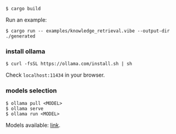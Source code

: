 
```
$ cargo build
```
Run an example:
```
$ cargo run -- examples/knowledge_retrieval.vibe --output-dir ./generated
```


### install ollama

```
$ curl -fsSL https://ollama.com/install.sh | sh
```
Check `localhost:11434` in your browser.

### models selection

```
$ ollama pull <MODEL>
$ ollama serve
$ ollama run <MODEL>
```
Models available: [link](https://ollama.com/library).